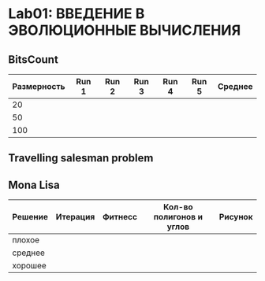 # Lab01: ВВЕДЕНИЕ В ЭВОЛЮЦИОННЫЕ ВЫЧИСЛЕНИЯ


## BitsCount

|Размерность|Run 1|Run 2|Run 3|Run 4|Run 5|Среднее|
|---|---|---|---|---|---|---|
| 20 |  |  |  |  |  |  |
| 50 |  |  |  |  |  |  |
| 100 |  |  |  |  |  |  |


## Travelling salesman problem


## Mona Lisa

|Решение|Итерация|Фитнесс|Кол-во полигонов и углов|Рисунок|
|---|---|---|---|---|
| плохое |  |  |  |  |
| среднее |  |  |  |  |
| хорошее |  |  |  |  |
